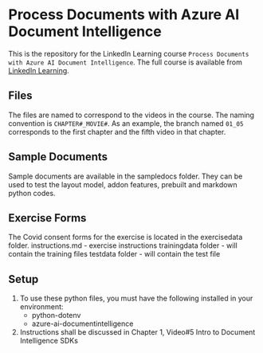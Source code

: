 # Process Documents with Azure AI Document Intelligence
This is the repository for the LinkedIn Learning course `Process Documents with Azure AI Document Intelligence`. The full course is available from [LinkedIn Learning][lil-course-url].

## Files
The files are named to correspond to the videos in the course. The naming convention is `CHAPTER#_MOVIE#`. As an example, the branch named `01_05` corresponds to the first chapter and the fifth video in that chapter. 

## Sample Documents
Sample documents are available in the sampledocs folder. They can be used to test the layout model, addon features, prebuilt and markdown python codes.

## Exercise Forms
The Covid consent forms for the exercise is located in the exercisedata folder.
instructions.md - exercise instructions
trainingdata folder - will contain the training files
testdata folder - will contain the test file

## Setup
1. To use these python files, you must have the following installed in your environment:
	- python-dotenv
    - azure-ai-documentintelligence
2. Instructions shall be discussed in Chapter 1, Video#5 Intro to Document Intelligence SDKs


[0]: # (Replace these placeholder URLs with actual course URLs)

[lil-course-url]: https://www.linkedin.com/learning/
[lil-thumbnail-url]: http://

